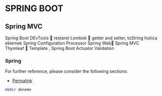 
# SPRING BOOT
## Spring MVC
Spring Boot DEvTools  restaret
Lombok  getter and setter, toString hızlıca eklemek
Spring Configuration Processor
Spring Web Spring MVC
Thymleaf  Template ,
Spring Boot Actuator
Validation

### Spring

For further reference, please consider the following sections:

* [Permalink](https://maven.apache.org/guides/index.html)

````sh
mkdir deneme
````